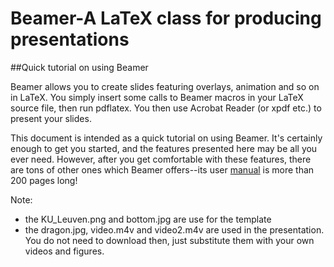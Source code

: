 # Beamer-A LaTeX class for producing presentations
##Quick tutorial on using Beamer

Beamer allows you to create slides featuring overlays, animation and so on in LaTeX. You simply insert some calls to Beamer macros in your LaTeX source file, then run pdflatex. You then use Acrobat Reader (or xpdf etc.) to present your slides.

This document is intended as a quick tutorial on using Beamer. It's certainly enough to get you started, and the features presented here may be all you ever need. However, after you get comfortable with these features, there are tons of other ones which Beamer offers--its user [manual](http://mirror.ox.ac.uk/sites/ctan.org/macros/latex/contrib/beamer/doc/beameruserguide.pdf) is  more than 200 pages long!

Note: 
- the  KU_Leuven.png and bottom.jpg are use for the template
- the dragon.jpg, video.m4v and video2.m4v are used in the presentation. You do not need to download then, just substitute them with your own videos and figures. 

